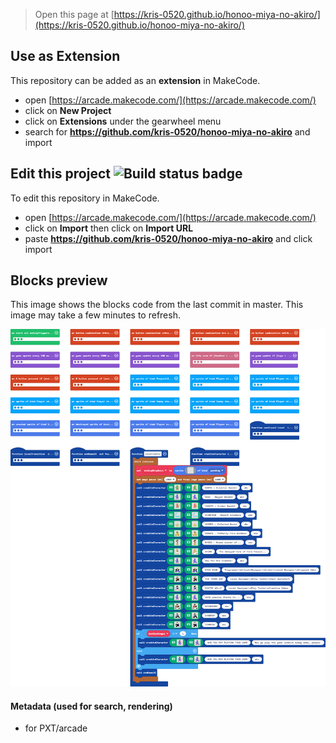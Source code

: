  


> Open this page at [https://kris-0520.github.io/honoo-miya-no-akiro/](https://kris-0520.github.io/honoo-miya-no-akiro/)

## Use as Extension

This repository can be added as an **extension** in MakeCode.

* open [https://arcade.makecode.com/](https://arcade.makecode.com/)
* click on **New Project**
* click on **Extensions** under the gearwheel menu
* search for **https://github.com/kris-0520/honoo-miya-no-akiro** and import

## Edit this project ![Build status badge](https://github.com/kris-0520/honoo-miya-no-akiro/workflows/MakeCode/badge.svg)

To edit this repository in MakeCode.

* open [https://arcade.makecode.com/](https://arcade.makecode.com/)
* click on **Import** then click on **Import URL**
* paste **https://github.com/kris-0520/honoo-miya-no-akiro** and click import

## Blocks preview

This image shows the blocks code from the last commit in master.
This image may take a few minutes to refresh.

![A rendered view of the blocks](https://github.com/kris-0520/honoo-miya-no-akiro/raw/master/.github/makecode/blocks.png)

#### Metadata (used for search, rendering)

* for PXT/arcade
<script src="https://makecode.com/gh-pages-embed.js"></script><script>makeCodeRender("{{ site.makecode.home_url }}", "{{ site.github.owner_name }}/{{ site.github.repository_name }}");</script>
